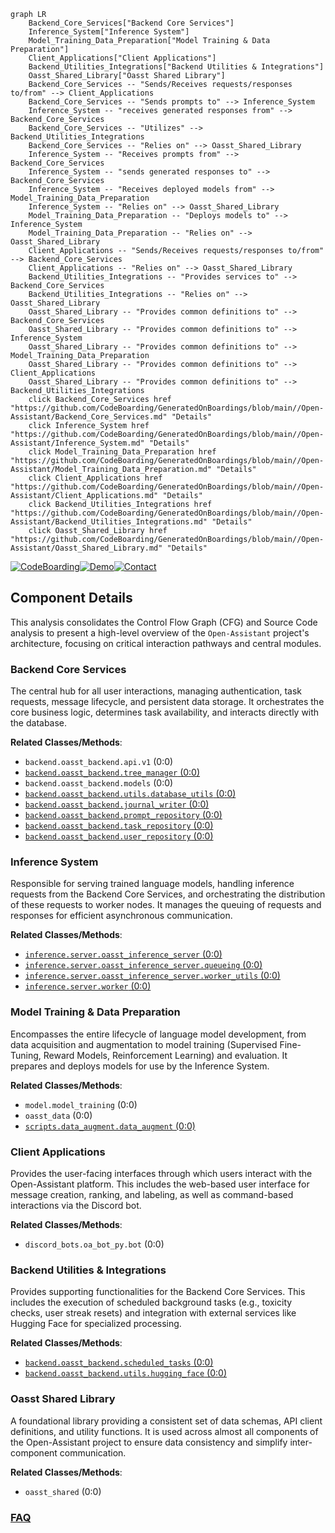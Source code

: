 ```mermaid
graph LR
    Backend_Core_Services["Backend Core Services"]
    Inference_System["Inference System"]
    Model_Training_Data_Preparation["Model Training & Data Preparation"]
    Client_Applications["Client Applications"]
    Backend_Utilities_Integrations["Backend Utilities & Integrations"]
    Oasst_Shared_Library["Oasst Shared Library"]
    Backend_Core_Services -- "Sends/Receives requests/responses to/from" --> Client_Applications
    Backend_Core_Services -- "Sends prompts to" --> Inference_System
    Inference_System -- "receives generated responses from" --> Backend_Core_Services
    Backend_Core_Services -- "Utilizes" --> Backend_Utilities_Integrations
    Backend_Core_Services -- "Relies on" --> Oasst_Shared_Library
    Inference_System -- "Receives prompts from" --> Backend_Core_Services
    Inference_System -- "sends generated responses to" --> Backend_Core_Services
    Inference_System -- "Receives deployed models from" --> Model_Training_Data_Preparation
    Inference_System -- "Relies on" --> Oasst_Shared_Library
    Model_Training_Data_Preparation -- "Deploys models to" --> Inference_System
    Model_Training_Data_Preparation -- "Relies on" --> Oasst_Shared_Library
    Client_Applications -- "Sends/Receives requests/responses to/from" --> Backend_Core_Services
    Client_Applications -- "Relies on" --> Oasst_Shared_Library
    Backend_Utilities_Integrations -- "Provides services to" --> Backend_Core_Services
    Backend_Utilities_Integrations -- "Relies on" --> Oasst_Shared_Library
    Oasst_Shared_Library -- "Provides common definitions to" --> Backend_Core_Services
    Oasst_Shared_Library -- "Provides common definitions to" --> Inference_System
    Oasst_Shared_Library -- "Provides common definitions to" --> Model_Training_Data_Preparation
    Oasst_Shared_Library -- "Provides common definitions to" --> Client_Applications
    Oasst_Shared_Library -- "Provides common definitions to" --> Backend_Utilities_Integrations
    click Backend_Core_Services href "https://github.com/CodeBoarding/GeneratedOnBoardings/blob/main//Open-Assistant/Backend_Core_Services.md" "Details"
    click Inference_System href "https://github.com/CodeBoarding/GeneratedOnBoardings/blob/main//Open-Assistant/Inference_System.md" "Details"
    click Model_Training_Data_Preparation href "https://github.com/CodeBoarding/GeneratedOnBoardings/blob/main//Open-Assistant/Model_Training_Data_Preparation.md" "Details"
    click Client_Applications href "https://github.com/CodeBoarding/GeneratedOnBoardings/blob/main//Open-Assistant/Client_Applications.md" "Details"
    click Backend_Utilities_Integrations href "https://github.com/CodeBoarding/GeneratedOnBoardings/blob/main//Open-Assistant/Backend_Utilities_Integrations.md" "Details"
    click Oasst_Shared_Library href "https://github.com/CodeBoarding/GeneratedOnBoardings/blob/main//Open-Assistant/Oasst_Shared_Library.md" "Details"
```
[![CodeBoarding](https://img.shields.io/badge/Generated%20by-CodeBoarding-9cf?style=flat-square)](https://github.com/CodeBoarding/CodeBoarding)[![Demo](https://img.shields.io/badge/Try%20our-Demo-blue?style=flat-square)](https://www.codeboarding.org/demo)[![Contact](https://img.shields.io/badge/Contact%20us%20-%20contact@codeboarding.org-lightgrey?style=flat-square)](mailto:contact@codeboarding.org)

## Component Details

This analysis consolidates the Control Flow Graph (CFG) and Source Code analysis to present a high-level overview of the `Open-Assistant` project's architecture, focusing on critical interaction pathways and central modules.

### Backend Core Services
The central hub for all user interactions, managing authentication, task requests, message lifecycle, and persistent data storage. It orchestrates the core business logic, determines task availability, and interacts directly with the database.


**Related Classes/Methods**:

- `backend.oasst_backend.api.v1` (0:0)
- <a href="https://github.com/LAION-AI/Open-Assistant/blob/master/backend/oasst_backend/tree_manager.py#L0-L0" target="_blank" rel="noopener noreferrer">`backend.oasst_backend.tree_manager` (0:0)</a>
- `backend.oasst_backend.models` (0:0)
- <a href="https://github.com/LAION-AI/Open-Assistant/blob/master/backend/oasst_backend/utils/database_utils.py#L0-L0" target="_blank" rel="noopener noreferrer">`backend.oasst_backend.utils.database_utils` (0:0)</a>
- <a href="https://github.com/LAION-AI/Open-Assistant/blob/master/backend/oasst_backend/journal_writer.py#L0-L0" target="_blank" rel="noopener noreferrer">`backend.oasst_backend.journal_writer` (0:0)</a>
- <a href="https://github.com/LAION-AI/Open-Assistant/blob/master/backend/oasst_backend/prompt_repository.py#L0-L0" target="_blank" rel="noopener noreferrer">`backend.oasst_backend.prompt_repository` (0:0)</a>
- <a href="https://github.com/LAION-AI/Open-Assistant/blob/master/backend/oasst_backend/task_repository.py#L0-L0" target="_blank" rel="noopener noreferrer">`backend.oasst_backend.task_repository` (0:0)</a>
- <a href="https://github.com/LAION-AI/Open-Assistant/blob/master/backend/oasst_backend/user_repository.py#L0-L0" target="_blank" rel="noopener noreferrer">`backend.oasst_backend.user_repository` (0:0)</a>


### Inference System
Responsible for serving trained language models, handling inference requests from the Backend Core Services, and orchestrating the distribution of these requests to worker nodes. It manages the queuing of requests and responses for efficient asynchronous communication.


**Related Classes/Methods**:

- <a href="https://github.com/LAION-AI/Open-Assistant/blob/master/oasst-shared/oasst_shared/schemas/inference.py#L0-L0" target="_blank" rel="noopener noreferrer">`inference.server.oasst_inference_server` (0:0)</a>
- <a href="https://github.com/LAION-AI/Open-Assistant/blob/master/inference/server/oasst_inference_server/queueing.py#L0-L0" target="_blank" rel="noopener noreferrer">`inference.server.oasst_inference_server.queueing` (0:0)</a>
- <a href="https://github.com/LAION-AI/Open-Assistant/blob/master/inference/server/oasst_inference_server/worker_utils.py#L0-L0" target="_blank" rel="noopener noreferrer">`inference.server.oasst_inference_server.worker_utils` (0:0)</a>
- <a href="https://github.com/LAION-AI/Open-Assistant/blob/master/oasst-shared/oasst_shared/schemas/inference.py#L0-L0" target="_blank" rel="noopener noreferrer">`inference.server.worker` (0:0)</a>


### Model Training & Data Preparation
Encompasses the entire lifecycle of language model development, from data acquisition and augmentation to model training (Supervised Fine-Tuning, Reward Models, Reinforcement Learning) and evaluation. It prepares and deploys models for use by the Inference System.


**Related Classes/Methods**:

- `model.model_training` (0:0)
- `oasst_data` (0:0)
- <a href="https://github.com/LAION-AI/Open-Assistant/blob/master/scripts/data_augment/data_augment.py#L0-L0" target="_blank" rel="noopener noreferrer">`scripts.data_augment.data_augment` (0:0)</a>


### Client Applications
Provides the user-facing interfaces through which users interact with the Open-Assistant platform. This includes the web-based user interface for message creation, ranking, and labeling, as well as command-based interactions via the Discord bot.


**Related Classes/Methods**:

- `discord_bots.oa_bot_py.bot` (0:0)


### Backend Utilities & Integrations
Provides supporting functionalities for the Backend Core Services. This includes the execution of scheduled background tasks (e.g., toxicity checks, user streak resets) and integration with external services like Hugging Face for specialized processing.


**Related Classes/Methods**:

- <a href="https://github.com/LAION-AI/Open-Assistant/blob/master/backend/oasst_backend/scheduled_tasks.py#L0-L0" target="_blank" rel="noopener noreferrer">`backend.oasst_backend.scheduled_tasks` (0:0)</a>
- <a href="https://github.com/LAION-AI/Open-Assistant/blob/master/backend/oasst_backend/utils/hugging_face.py#L0-L0" target="_blank" rel="noopener noreferrer">`backend.oasst_backend.utils.hugging_face` (0:0)</a>


### Oasst Shared Library
A foundational library providing a consistent set of data schemas, API client definitions, and utility functions. It is used across almost all components of the Open-Assistant project to ensure data consistency and simplify inter-component communication.


**Related Classes/Methods**:

- `oasst_shared` (0:0)




### [FAQ](https://github.com/CodeBoarding/GeneratedOnBoardings/tree/main?tab=readme-ov-file#faq)